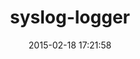 ---
layout: post
title:  "syslog-logger"
repo:   "ngmoco/syslog_logger"
date:   2015-02-18 17:21:58
gemurl: http://github.com/ngmoco/syslog_logger
---
